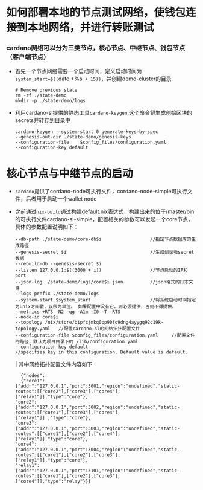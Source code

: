 # 如何部署本地的节点测试网络，使钱包连接到本地网络，并进行转账测试

### cardano网络可以分为三类节点，核心节点、中继节点、钱包节点（客户端节点）

* 首先一个节点网络需要一个启动时间，定义启动时间为 `system_start=$((`date +%s` + 15))`，并创建demo-cluster的目录
  ```
  # Remove previous state
  rm -rf ./state-demo
  mkdir -p ./state-demo/logs
  ```

* 利用cardano-sl提供的静态工具`cardano-keygen`,这个命令将生成创始区块的secrets并转存到目录中
  ```
  cardano-keygen --system-start 0 generate-keys-by-spec 
  --genesis-out-dir ./state-demo/genesis-keys 
  --configuration-file    $config_files/configuration.yaml 
  --configuration-key default
  ```
  
 # 核心节点与中继节点的启动

* `cardano`提供了cordano-node可执行文件，cordano-node-simple可执行文件，后者用于启动一个wallet node





* 之前通过`nix-build`通过构建default.nix表达式，构建出来的位于/master/bin的可执行文件cardano-sl-simple，配置相关的参数可以发起一个core节点，具体的参数配置说明如下：

  ```
  --db-path ./state-demo/core-db$i                  //指定节点数据库的生成路径
  --genesis-secret $i                               //生成创世块secret数据
  --rebuild-db --genesis-secret $i 
  --listen 127.0.0.1:$((3000 + i))                  //节点启动的IP和port
  --json-log ./state-demo/logs/core$i.json          //json格式的日志文件
  --logs-prefix ./state-demo/logs 
  --system-start $system_start                      //将系统启动时间指定为unix时间戳，以秒为单位。 如果配置中没有它，则必须提供，否则不得提供。
  --metrics +RTS -N2 -qg -A1m -I0 -T -RTS 
  --node-id core$i 
  --topology /nix/store/bipfcjmkq0pp90fd9dng4ayygq92c19k-topology.yaml   //配置cardano-sl的网络拓扑配置文件
  --configuration-file $config_files/configuration.yaml     //配置文件的路径，默认为项目目录下的 /lib/configuration.yaml
  --configuration-key default                               //specifies key in this configuration. Default value is default.
  ```
  | 其中网络拓扑配置文件内容如下：
  ```
    {"nodes":
    {"core1":{"addr":"127.0.0.1","port":3001,"region":"undefined","static-routes":[["core2"],["core3"],["core4"],                            ["relay1"]],"type":"core"},
  "core2":{"addr":"127.0.0.1","port":3002,"region":"undefined","static-routes":[["core1"],["core3"],["core4"],                                ["relay1"]] ,"type":"core"},
  "core3":{"addr":"127.0.0.1","port":3003,"region":"undefined","static-routes":[["core1"],["core2"],["core4"],                                ["relay1"]],"type":"core"},
  "core4":{"addr":"127.0.0.1","port":3004,"region":"undefined","static-routes":[["core1"],["core2"],["core3"],                                ["relay1"]],"type":"core"},
  "relay1":{"addr":"127.0.0.1","port":3101,"region":"undefined","static-routes":[["core1"],["core2"],["core3"],                              ["core4"]],"type":"relay"}}}
  
  ```

  
